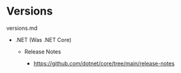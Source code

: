 # Versions

versions.md

*   .NET (Was .NET Core) 

    *   Release Notes

        *   https://github.com/dotnet/core/tree/main/release-notes



